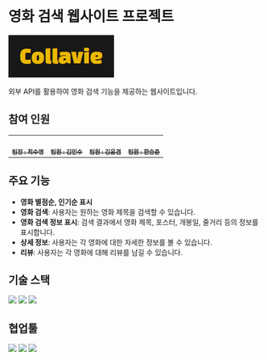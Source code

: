# 영화 검색 웹사이트 프로젝트

[![](./logo.PNG)](https://choisooyoung-dev.github.io/a5_team_project/)

외부 API를 활용하여 영화 검색 기능을 제공하는 웹사이트입니다.

## 참여 인원

<table>
  <tbody>
    <tr>
      <td align="center"><a href="https://github.com/choisooyoung-dev"><img src="https://avatars.githubusercontent.com/u/108859974?v=4" width="100px;" alt=""/><br /><sub><b> 팀장 : 최수영 </b></sub></a><br /></td>
      <td align="center"><a href="https://github.com/0602kimminsoo"><img src="https://avatars.githubusercontent.com/u/148850020?v=4" width="100px;" alt=""/><br /><sub><b> 팀원 : 김민수 </b></sub></a><br /></td>
      <td align="center"><a href="https://github.com/kimyungyeom"><img src="https://avatars.githubusercontent.com/u/90022648?v=4" width="100px;" alt=""/><br /><sub><b> 팀원 : 김윤겸 </b></sub></a><br /></td>
      <td align="center"><a href="https://github.com/Han9526"><img src="https://avatars.githubusercontent.com/u/143992119?v=4" width="100px;" alt=""/><br /><sub><b> 팀원 : 한승준 </b></sub></a><br /></td>
    </tr>
  </tbody>
</table>

## 주요 기능

- **영화 별점순, 인기순 표시**
- **영화 검색**: 사용자는 원하는 영화 제목을 검색할 수 있습니다.
- **영화 검색 정보 표시**: 검색 결과에서 영화 제목, 포스터, 개봉일, 줄거리 등의 정보를 표시합니다.
- **상세 정보**: 사용자는 각 영화에 대한 자세한 정보를 볼 수 있습니다.
- **리뷰**: 사용자는 각 영화에 대해 리뷰를 남길 수 있습니다.

## 기술 스택

<img src="https://img.shields.io/badge/HTML5-E34F26?style=flat&logo=HTML5&logoColor=white" />
<img src="https://img.shields.io/badge/CSS3-1572B6?style=flat&logo=CSS3&logoColor=white" />
<img src="https://img.shields.io/badge/JavaScript-F7DF1E?style=flat&logo=JavaScript&logoColor=white" />

## 협업툴

<img src="https://img.shields.io/badge/Git-F05032?style=flat&logo=Git&logoColor=white" /> <img src="https://img.shields.io/badge/GitHub-181717?style=flat&logo=GitHub&logoColor=white" />
<img src="https://img.shields.io/badge/Notion-000000?style=flat&logo=Notion&logoColor=white" />
